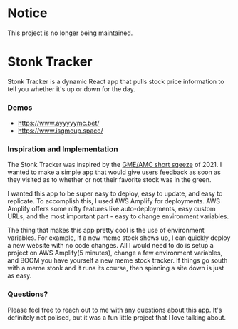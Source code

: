# Notice
This project is no longer being maintained.

# Stonk Tracker
Stonk Tracker is a dynamic React app that pulls stock price information to tell you whether it's up or down for the day.

### Demos
* https://www.ayyyyymc.bet/
* https://www.isgmeup.space/

### Inspiration and Implementation
The Stonk Tracker was inspired by the [GME/AMC short sqeeze](https://en.wikipedia.org/wiki/GameStop_short_squeeze) of 2021. I wanted to make a simple app that would give users feedback as soon as they visited as to whether or not their favorite stock was in the green. 

I wanted this app to be super easy to deploy, easy to update, and easy to replicate. To accomplish this, I used AWS Amplify for deployments. AWS Amplify offers some nifty features like auto-deployments, easy custom URLs, and the most important part - easy to change environment variables.

The thing that makes this app pretty cool is the use of environment variables. For example, if a new meme stock shows up, I can quickly deploy a new website with no code changes. All I would need to do is setup a project on AWS Amplify(5 minutes), change a few environment variables, and BOOM you have yourself a new meme stock tracker. If things go south with a meme stonk and it runs its course, then spinning a site down is just as easy. 

### Questions?
Please feel free to reach out to me with any questions about this app. It's definitely not polised, but it was a fun little project that I love talking about.
